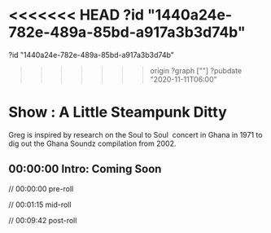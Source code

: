 <<<<<<< HEAD
?id "1440a24e-782e-489a-85bd-a917a3b3d74b"
=======
?id "1440a24e-782e-489a-85bd-a917a3b3d74b"
>>>>>>> origin
?graph [""]
?pubdate "2020-11-11T06:00"

# Show : A Little Steampunk Ditty

Greg is inspired by research on the Soul to Soul  concert in Ghana in 1971 to dig out the Ghana Soundz compilation from 2002.

## 00:00:00 Intro: Coming Soon

// 00:00:00 pre-roll

// 00:01:15 mid-roll

// 00:09:42 post-roll
